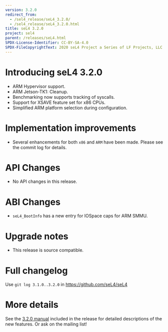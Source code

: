 ```yaml
---
version: 3.2.0
redirect_from:
  - /sel4_release/seL4_3.2.0/
  - /sel4_release/seL4_3.2.0.html
title: seL4 3.2.0
project: sel4
parent: /releases/seL4.html
SPDX-License-Identifier: CC-BY-SA-4.0
SPDX-FileCopyrightText: 2020 seL4 Project a Series of LF Projects, LLC.
---
```

# Introducing seL4 3.2.0


- ARM Hypervisor support.
- ARM Jetson-TK1: Cleanup.
- Benchmarking now supports tracking of syscalls.
- Support for XSAVE feature set for x86 CPUs.
- Simplified ARM platform selection during configuration.

# Implementation improvements


-   Several enhancements for both `x86` and `ARM` have
    been made. Please see the commit log for details.

# API Changes


- No API changes in this release.

# ABI Changes


- `seL4_BootInfo` has a new entry for IOSpace caps for
      ARM SMMU.

# Upgrade notes


- This release is source compatible.

# Full changelog


Use `git log 3.1.0..3.2.0` in <https://github.com/seL4/seL4>

# More details


See the
[3.2.0 manual](http://sel4.systems/Info/Docs/seL4-manual-3.2.0.pdf) included in the release for detailed descriptions of the new
features. Or ask on the mailing list!
